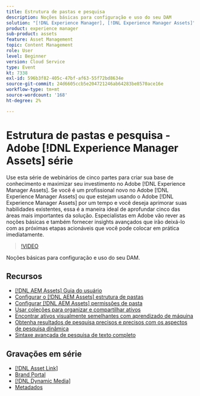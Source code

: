 ```yaml
---
title: Estrutura de pastas e pesquisa
description: Noções básicas para configuração e uso do seu DAM
solution: "[!DNL Experience Manager], [!DNL Experience Manager Assets]"
product: experience manager
sub-product: assets
feature: Asset Management
topic: Content Management
role: User
level: Beginner
version: Cloud Service
type: Event
kt: 7338
exl-id: 596b3f82-405c-47bf-af63-55f72bd8634e
source-git-commit: 24d6605ccb5e204721246ab64283be8570ace16e
workflow-type: tm+mt
source-wordcount: '168'
ht-degree: 2%

---
```


# Estrutura de pastas e pesquisa - Adobe [!DNL Experience Manager Assets] série

Use esta série de webinários de cinco partes para criar sua base de conhecimento e maximizar seu investimento no Adobe [!DNL Experience Manager Assets]. Se você é um profissional novo no Adobe [!DNL Experience Manager Assets] ou que estejam usando o Adobe [!DNL Experience Manager Assets] por um tempo e você deseja aprimorar suas habilidades existentes, essa é a maneira ideal de aprofundar cinco das áreas mais importantes da solução. Especialistas em Adobe vão rever as noções básicas e também fornecer insights avançados que irão deixá-lo com as próximas etapas acionáveis que você pode colocar em prática imediatamente.

>[!VIDEO](https://video.tv.adobe.com/v/332135/?quality=12&learn=on&hidetitle=true)

Noções básicas para configuração e uso do seu DAM.

## Recursos

* [[!DNL AEM Assets] Guia do usuário](https://experienceleague.adobe.com/docs/experience-manager-65/assets/home.html)
* [Configurar o [!DNL AEM Assets] estrutura de pastas](https://experienceleague.adobe.com/docs/experience-manager-learn/assets/configuring/baseline-folders.html)
* [Configurar [!DNL AEM Assets] permissões de pasta](https://experienceleague.adobe.com/docs/experience-manager-learn/assets/configuring/baseline-permissions.html)
* [Usar coleções para organizar e compartilhar ativos](https://experienceleague.adobe.com/docs/experience-manager-learn/assets/search-and-discovery/collections.html)
* [Encontrar ativos visualmente semelhantes com aprendizado de máquina](https://experienceleague.adobe.com/docs/experience-manager-learn/assets/search-and-discovery/search.html)
* [Obtenha resultados de pesquisa precisos e precisos com os aspectos de pesquisa dinâmica](https://experienceleague.adobe.com/docs/experience-manager-learn/assets/search-and-discovery/search.html)
* [Sintaxe avançada de pesquisa de texto completo](https://experienceleague.adobe.com/docs/experience-manager-64/assets/using/gql-search.html?lang=en#using)

## Gravações em série

* [[!DNL Asset Link]](asset-link.md)
* [Brand Portal](brand-portal.md)
* [[!DNL Dynamic Media]](dynamic-media.md)
* [Metadados](metadata.md)
